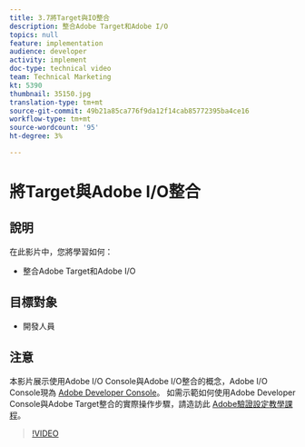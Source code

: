 ```yaml
---
title: 3.7將Target與IO整合
description: 整合Adobe Target和Adobe I/O
topics: null
feature: implementation
audience: developer
activity: implement
doc-type: technical video
team: Technical Marketing
kt: 5390
thumbnail: 35150.jpg
translation-type: tm+mt
source-git-commit: 49b21a85ca776f9da12f14cab85772395ba4ce16
workflow-type: tm+mt
source-wordcount: '95'
ht-degree: 3%

---
```



# 將Target與Adobe I/O整合

## 說明

在此影片中，您將學習如何：

* 整合Adobe Target和Adobe I/O

## 目標對象

* 開發人員

## 注意

本影片展示使用Adobe I/O Console與Adobe I/O整合的概念，Adobe I/O Console現為 [Adobe Developer Console](https://console.adobe.io/home)。 如需示範如何使用Adobe Developer Console與Adobe Target整合的實際操作步驟，請造訪此 [Adobe驗證設定教學課程](https://docs.adobe.com/content/help/en/target-learn/tutorials/apis/configure-io-target-integration.html#tutorials)。

>[!VIDEO](https://video.tv.adobe.com/v/35150/?quality=12)


